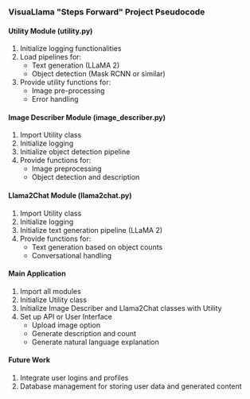 ### VisuaLlama "Steps Forward" Project Pseudocode

#### Utility Module (utility.py)

1. Initialize logging functionalities
2. Load pipelines for:
   * Text generation (LLaMA 2)
   * Object detection (Mask RCNN or similar)
3. Provide utility functions for:
   * Image pre-processing
   * Error handling

#### Image Describer Module (image_describer.py)

1. Import Utility class
2. Initialize logging
3. Initialize object detection pipeline
4. Provide functions for:
   * Image preprocessing
   * Object detection and description

#### Llama2Chat Module (llama2chat.py)

1. Import Utility class
2. Initialize logging
3. Initialize text generation pipeline (LLaMA 2)
4. Provide functions for:
   * Text generation based on object counts
   * Conversational handling

#### Main Application

1. Import all modules
2. Initialize Utility class
3. Initialize Image Describer and Llama2Chat classes with Utility
4. Set up API or User Interface
   * Upload image option
   * Generate description and count
   * Generate natural language explanation

#### Future Work

1. Integrate user logins and profiles
2. Database management for storing user data and generated content
